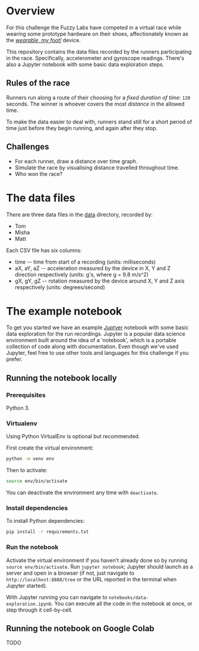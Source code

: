 # Overview

For this challenge the Fuzzy Labs have competed in a virtual race while wearing some prototype hardware on their shoes, affectionately known as the [_wearable, my foot!_](http://wearablemyfoot.tech) device.

This repository contains the data files recorded by the runners participating in the race. Specifically, accelerometer and gyroscope readings. There's also a Jupyter notebook with some basic data exploration steps.

## Rules of the race

Runners run along a route of their choosing for a _fixed duration of time_: `120` seconds. The winner is whoever covers the most _distance_ in the allowed time.

To make the data easier to deal with, runners stand still for a short period of time just before they begin running, and again after they stop.

## Challenges

* For each runner, draw a distance over time graph.
* Simulate the race by visualising distance travelled throughout time.
* Who won the race?

# The data files

There are three data files in the [data](data) directory, recorded by:

* Tom
* Misha
* Matt

Each CSV file has six columns:
* time -- time from start of a recording (units: milliseconds)
* aX, aY, aZ -- acceleration measured by the device in X, Y and Z direction respectively (units: g's, where g = 9.8 m/s^2)
* gX, gY, gZ -- rotation measured by the device around X, Y and Z axis respectively (units: degrees/second)  

# The example notebook

To get you started we have an example [Juptyer](https://jupyter.org) notebook with some basic data exploration for the run recordings. Jupyter is a popular data science environment built around the idea of a 'notebook', which is a portable collection of code along with documentation. Even though we've used Jupyter, feel free to use other tools and languages for this challenge if you prefer.

## Running the notebook locally

### Prerequisites

Python 3.

### Virtualenv

Using Python VirtualEnv is optional but recommended.

First create the virtual environment:

```sh
python -m venv env
```

Then to activate:

```sh
source env/bin/activate
```

You can deactivate the environment any time with `deactivate`.

### Install dependencies

To install Python dependencies:

```sh
pip install -r requirements.txt
```

### Run the notebook

Activate the virtual environment if you haven't already done so by running `source env/bin/activate`. Run `jupyter notebook`; Jupyter should launch as a server and open in a browser (if not, just navigate to `http://localhost:8888/tree` or the URL reported in the terminal when Jupyter started).

With Jupyter running you can navigate to `notebooks/data-exploration.ipynb`. You can execute all the code in the notebook at once, or step through it cell-by-cell.

## Running the notebook on Google Colab

TODO
